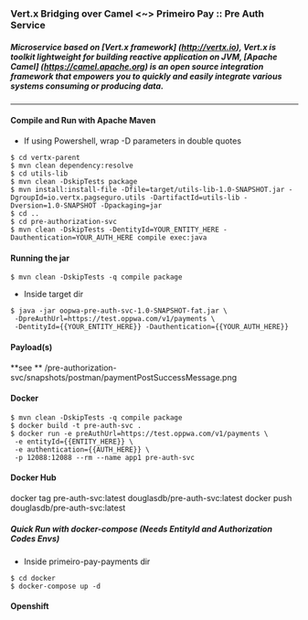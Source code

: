 ### **Vert.x Bridging over Camel <~> Primeiro Pay :: Pre Auth Service**

##### Microservice based on [Vert.x framework] (http://vertx.io), Vert.x is toolkit lightweight for building reactive application on JVM, [Apache Camel] (https://camel.apache.org) is an open source integration framework that empowers you to quickly and easily integrate various systems consuming or producing data. 
---
#### Compile and Run with Apache Maven
* If using Powershell, wrap -D parameters in double quotes
````
$ cd vertx-parent
$ mvn clean dependency:resolve
$ cd utils-lib
$ mvn clean -DskipTests package 
$ mvn install:install-file -Dfile=target/utils-lib-1.0-SNAPSHOT.jar -DgroupId=io.vertx.pagseguro.utils -DartifactId=utils-lib -Dversion=1.0-SNAPSHOT -Dpackaging=jar
$ cd ..
$ cd pre-authorization-svc
$ mvn clean -DskipTests -DentityId=YOUR_ENTITY_HERE -Dauthentication=YOUR_AUTH_HERE compile exec:java 
````
#### Running the jar
````
$ mvn clean -DskipTests -q compile package 
````
* Inside target dir
````
$ java -jar oopwa-pre-auth-svc-1.0-SNAPSHOT-fat.jar \ 
 -DpreAuthUrl=https://test.oppwa.com/v1/payments \
 -DentityId={{YOUR_ENTITY_HERE}} -Dauthentication={{YOUR_AUTH_HERE}}
````
#### Payload(s)
**see **
/pre-authorization-svc/snapshots/postman/paymentPostSuccessMessage.png

#### Docker 
````
$ mvn clean -DskipTests -q compile package
$ docker build -t pre-auth-svc .
$ docker run -e preAuthUrl=https://test.oppwa.com/v1/payments \
 -e entityId={{ENTITY_HERE}} \
 -e authentication={{AUTH_HERE}} \
 -p 12088:12088 --rm --name app1 pre-auth-svc
````
#### Docker Hub
docker tag pre-auth-svc:latest douglasdb/pre-auth-svc:latest
docker push douglasdb/pre-auth-svc:latest

##### Quick Run with docker-compose (Needs EntityId and Authorization Codes Envs)
* Inside primeiro-pay-payments dir
````
$ cd docker
$ docker-compose up -d
````
#### Openshift
